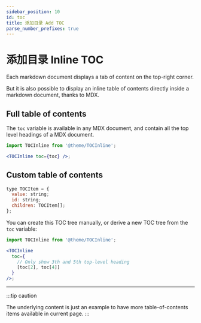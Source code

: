 ```yaml
---
sidebar_position: 10
id: toc
title: 添加目录 Add TOC 
parse_number_prefixes: true
---
```


# 添加目录 Inline TOC 

Each markdown document displays a tab of content on the top-right corner.

But it is also possible to display an inline table of contents directly inside a markdown document, thanks to MDX.

## Full table of contents[](https://docusaurus.io/docs/markdown-features/code-blocks#full-table-of-contents)

The `toc` variable is available in any MDX document, and contain all the top level headings of a MDX document.

```jsx
import TOCInline from '@theme/TOCInline';

<TOCInline toc={toc} />;
```

## Custom table of contents[](https://docusaurus.io/docs/markdown-features/code-blocks#custom-table-of-contents)

```jsx
type TOCItem = {
  value: string;
  id: string;
  children: TOCItem[];
};
```

You can create this TOC tree manually, or derive a new TOC tree from the `toc` variable:

```jsx
import TOCInline from '@theme/TOCInline';

<TOCInline
  toc={
    // Only show 3th and 5th top-level heading
    [toc[2], toc[4]]
  }
/>;
```

---

:::tip caution

The underlying content is just an example to have more table-of-contents items available in current page.
:::
